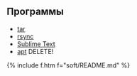 ## Программы

- [tar](/e-note/linux/soft/tar)
- [rsync](/e-note/linux/soft/rsync)
- [Sublime Text](/e-note/linux/soft/sublime-text)
- [apt](apt) <span class="r">DELETE!</span>


{% include f.htm f="soft/README.md" %}
